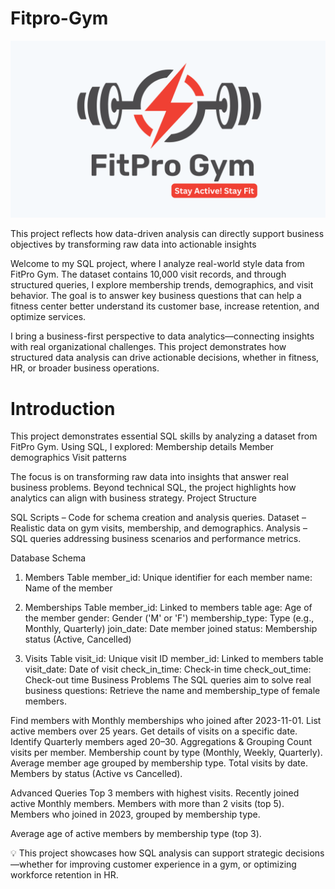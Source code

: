 # Fitpro-Gym

![Project Image Placeholder](https://github.com/SumanBheemkar/Fitpro-Gym/blob/main/Fitpro_logo.png)

This project reflects how data-driven analysis can directly support business objectives by transforming raw data into actionable insights

Welcome to my SQL project, where I analyze real-world style data from FitPro Gym. The dataset contains 10,000 visit records, and through structured queries, I explore membership trends, demographics, and visit behavior. The goal is to answer key business questions that can help a fitness center better understand its customer base, increase retention, and optimize services.

I bring a business-first perspective to data analytics—connecting insights with real organizational challenges. This project demonstrates how structured data analysis can drive actionable decisions, whether in fitness, HR, or broader business operations.

# Introduction
This project demonstrates essential SQL skills by analyzing a dataset from FitPro Gym. Using SQL, I explored:
Membership details
Member demographics
Visit patterns

The focus is on transforming raw data into insights that answer real business problems. Beyond technical SQL, the project highlights how analytics can align with business strategy.
Project Structure

SQL Scripts – Code for schema creation and analysis queries.
Dataset – Realistic data on gym visits, membership, and demographics.
Analysis – SQL queries addressing business scenarios and performance metrics.

Database Schema
1. Members Table
member_id: Unique identifier for each member
name: Name of the member

2. Memberships Table
member_id: Linked to members table
age: Age of the member
gender: Gender ('M' or 'F')
membership_type: Type (e.g., Monthly, Quarterly)
join_date: Date member joined
status: Membership status (Active, Cancelled)

3. Visits Table
visit_id: Unique visit ID
member_id: Linked to members table
visit_date: Date of visit
check_in_time: Check-in time
check_out_time: Check-out time
Business Problems
The SQL queries aim to solve real business questions:
Retrieve the name and membership_type of female members.

Find members with Monthly memberships who joined after 2023-11-01.
List active members over 25 years.
Get details of visits on a specific date.
Identify Quarterly members aged 20–30.
Aggregations & Grouping
Count visits per member.
Membership count by type (Monthly, Weekly, Quarterly).
Average member age grouped by membership type.
Total visits by date.
Members by status (Active vs Cancelled).

Advanced Queries
Top 3 members with highest visits.
Recently joined active Monthly members.
Members with more than 2 visits (top 5).
Members who joined in 2023, grouped by membership type.

Average age of active members by membership type (top 3).

💡 This project showcases how SQL analysis can support strategic decisions—whether for improving customer experience in a gym, or optimizing workforce retention in HR.

